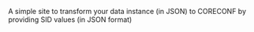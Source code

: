 A simple site to transform your data instance (in JSON) to CORECONF by providing SID values (in JSON format)
